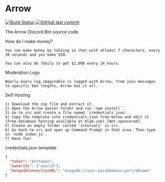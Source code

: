 # Arrow
[![Build Status](https://travis-ci.org/FozzieHi/Arrow.svg?branch=master)](https://travis-ci.org/FozzieHi/Arrow) [![GitHub last commit](https://img.shields.io/github/last-commit/fozziehi/arrow.svg?label=Last+updated)]()

The Arrow Discord Bot source code.

How do I make money?
```
You can make money by talking in chat with atleast 7 characters, every 30 seconds and you make $50.

You can also do ?daily to get $2,000 every 24 hours.
```

Moderation Logs
```
Nearly every log imaginable is logged with Arrow, from join messages to specific ban lengths, Arrow has it all.
```

Self Hosting
```
1) Download the zip file and extract it.
2) Open the Arrow master folder and run `npm install`.
3) Go to src and create a file named 'credentials.json'.
4) Copy the template into credentials.json from below and edit it (Free database hosting available at mlab.com) [Not sponsored].
5) Create an empty folder called 'intervals' in src.
6) Go back to src and open up Command Prompt in that area. Then type in `node index.js`.
7) Have fun!
```

credentials.json template.
```json
{
  "token": "bottoken",
  "ownerIds": ["yourid"],
  "mongodbConnectionURL": "mongodb://user:pass@domain:port/dbname"
}
```
